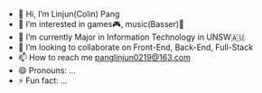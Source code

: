 - 👋 Hi, I’m Linjun(Colin) Pang
- 👀 I’m interested in games🎮, music(Basser)🎵
- 🌱 I’m currently Major in Information Technology in UNSW🇦🇺
- 💞️ I’m looking to collaborate on Front-End, Back-End, Full-Stack
- 📫 How to reach me panglinjun0219@163.com
- 😄 Pronouns: ...
- ⚡ Fun fact: ...

<!---
thisisBusy/thisisBusy is a ✨ special ✨ repository because its `README.md` (this file) appears on your GitHub profile.
You can click the Preview link to take a look at your changes.
--->

